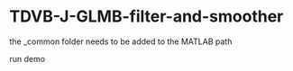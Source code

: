 # TDVB-J-GLMB-filter-and-smoother
the _common folder needs to be added to the MATLAB path

run demo
